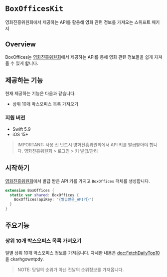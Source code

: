 # ``BoxOfficesKit``

영화진흥위원회에서 제공하는 API를 활용해 영화 관련 정보를 가져오는 스위프트 패키지

## Overview

BoxOffices는 [영화진흥위원회](http://www.kobis.or.kr/kobisopenapi/homepg/main/main.do)에서 제공하는 API를 통해 영화 관련 정보들을 쉽게 자져올 수 있게 합니다.

## 제공하는 기능
현재 제공하는 기능은 다음과 같습니다.
- 상위 10개 박스오피스 목록 가져오기

### 지원 버전
- Swift 5.9
- iOS 15+

> IMPORTANT: 사용 전 반드시 영화진흥위원회에서 API 키를 발급받아야 합니다. 영화진흥위원회 > 로그인 > 키 발급/관리

## 시작하기
[영화진흥위원회](http://www.kobis.or.kr/kobisopenapi/homepg/main/main.do)에서 발급 받은 API 키를 가지고 `BoxOffices` 객체를 생성합니다.

```swift
extension BoxOffices {
  static var shared: BoxOffices {
    BoxOffices(apiKey: "{발급받은_API키}")
  }
}
```

## 주요기능

### 상위 10개 박스오피스 목록 가져오기

일별 상위 10개 박스오피스 정보를 가져옵니다. 자세한 내용은 <doc:FetchDailyTop10> 을 ckarhgowntpdy.

> NOTE: 당일의 순위가 아닌 전날의 순위정보를 가져옵니다.
